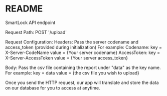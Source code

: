 # README

SmartLock API endpoint

Request Path:
POST '/upload'

Request Configuration:
  Headers: Pass the server codename and access_token (provided during initialization) 
  For example:
  Codename: key = X-Server-CodeName value = {Your server codename}
  AccessToken: key = X-Server-AccessToken value = {Your server access_token}

Body: Pass the csv file containing the report under "data" as the key name.
  For example: 
  key = data value = {the csv file you wish to upload}

Once you send the HTTP request, our app will translate and store the data on our database for you to access at anytime. 

